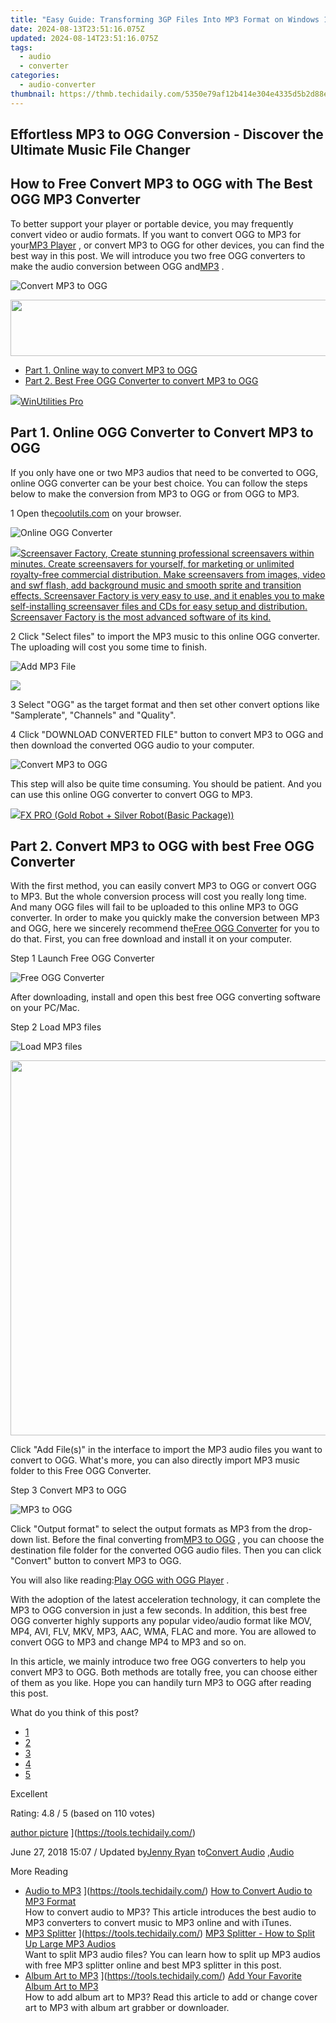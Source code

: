 ```yaml
---
title: "Easy Guide: Transforming 3GP Files Into MP3 Format on Windows 11, 8 or 7 Using Simple Online Tools"
date: 2024-08-13T23:51:16.075Z
updated: 2024-08-14T23:51:16.075Z
tags:
  - audio
  - converter
categories:
  - audio-converter
thumbnail: https://thmb.techidaily.com/5350e79af12b414e304e4335d5b2d88e62b5e0973ecd1f3c8cd4da92e1845552.jpeg
---
```


## Effortless MP3 to OGG Conversion - Discover the Ultimate Music File Changer

## How to Free Convert MP3 to OGG with The Best OGG MP3 Converter

 To better support your player or portable device, you may frequently convert video or audio formats. If you want to convert OGG to MP3 for your[MP3 Player](https://tools.techidaily.com/) , or convert MP3 to OGG for other devices, you can find the best way in this post. We will introduce you two free OGG converters to make the audio conversion between OGG and[MP3](https://tools.techidaily.com/) .

![Convert MP3 to OGG](https://www.aiseesoft.com/images/free-video-converter/mp3-to-ogg.jpg)
<!-- affiliate ads begin -->
<a href="https://newchic.sjv.io/c/5597632/1659704/14420" target="_top" id="1659704"><img src="//a.impactradius-go.com/display-ad/14420-1659704" border="0" alt="" width="728" height="90"/></a><img height="0" width="0" src="https://imp.pxf.io/i/5597632/1659704/14420" style="position:absolute;visibility:hidden;" border="0" />
<!-- affiliate ads end -->

* [Part 1. Online way to convert MP3 to OGG](https://tools.techidaily.com/)
* [Part 2. Best Free OGG Converter to convert MP3 to OGG](https://tools.techidaily.com/)

<!-- affiliate ads begin -->
<a href="https://secure.2checkout.com/order/checkout.php?PRODS=4665597&QTY=1&AFFILIATE=108875&CART=1"><img src="https://www.pcclean.io/wp-content/uploads/2018/03/winutilities-box-130521.png" border="0">WinUtilities Pro</a>
<!-- affiliate ads end -->
## Part 1\. Online OGG Converter to Convert MP3 to OGG

 If you only have one or two MP3 audios that need to be converted to OGG, online OGG converter can be your best choice. You can follow the steps below to make the conversion from MP3 to OGG or from OGG to MP3.

1 Open the[coolutils.com](https://www.coolutils.com/Online/Audio-Converter/) on your browser.

![Online OGG Converter](https://www.aiseesoft.com/images/free-video-converter/coolutils.jpg)
<!-- affiliate ads begin -->
<a href="https://secure.2checkout.com/order/checkout.php?PRODS=194977&QTY=1&AFFILIATE=108875&CART=1"><img src="https://www.blumentals.net/scrfactory/images/screensaver-software.png" border="0">Screensaver Factory, Create stunning professional screensavers within minutes. Create screensavers for yourself, for marketing or unlimited royalty-free commercial distribution. Make screensavers from images, video and swf flash, add background music and smooth sprite and transition effects. Screensaver Factory is very easy to use, and it enables you to make self-installing screensaver files and CDs for easy setup and distribution. Screensaver Factory is the most advanced software of its kind.</a>
<!-- affiliate ads end -->

2 Click "Select files" to import the MP3 music to this online OGG converter. The uploading will cost you some time to finish.

![Add MP3 File](https://www.aiseesoft.com/images/free-video-converter/upload-ogg.jpg)
<!-- affiliate ads begin -->
<a href="https://secure.2checkout.com/order/checkout.php?PRODS=19080710&QTY=1&AFFILIATE=108875&CART=1"><img src="https://smart-seo-tool.com/images/SmartSEOAuditorBox.png" border="0"></a>
<!-- affiliate ads end -->

3 Select "OGG" as the target format and then set other convert options like "Samplerate", "Channels" and "Quality".

4 Click "DOWNLOAD CONVERTED FILE" button to convert MP3 to OGG and then download the converted OGG audio to your computer.

![Convert MP3 to OGG](https://www.aiseesoft.com/images/free-video-converter/ready-to-convert.jpg)

 This step will also be quite time consuming. You should be patient. And you can use this online OGG converter to convert OGG to MP3.

<!-- affiliate ads begin -->
<a href="https://secure.2checkout.com/order/checkout.php?PRODS=40085955&QTY=1&AFFILIATE=108875&CART=1"><img src="https://secure.avangate.com/images/merchant/f702defbc67edb455949f46babab0c18/products/2_logo9.png" border="0">FX PRO (Gold Robot + Silver Robot(Basic Package))</a>
<!-- affiliate ads end -->
## Part 2\. Convert MP3 to OGG with best Free OGG Converter

 With the first method, you can easily convert MP3 to OGG or convert OGG to MP3\. But the whole conversion process will cost you really long time. And many OGG files will fail to be uploaded to this online MP3 to OGG converter. In order to make you quickly make the conversion between MP3 and OGG, here we sincerely recommend the[Free OGG Converter](https://tools.techidaily.com/aiseesoft/video-converter-ultimate/) for you to do that. First, you can free download and install it on your computer.

[](https://secure.2checkout.com/order/cart.php?PRODS=4575878&QTY=1&AFFILIATE=108875) [](https://secure.2checkout.com/order/cart.php?PRODS=4594445&QTY=1&AFFILIATE=108875)

Step 1 Launch Free OGG Converter

![Free OGG Converter](https://www.aiseesoft.com/images/free-video-converter/interface.jpg)

 After downloading, install and open this best free OGG converting software on your PC/Mac.

Step 2 Load MP3 files

![Load MP3 files](https://www.aiseesoft.com/images/free-video-converter/add-mp3-files.jpg)
<!-- affiliate ads begin -->
<a href="https://appsumo.8odi.net/c/5597632/2068407/7443" target="_top" id="2068407"><img src="//a.impactradius-go.com/display-ad/7443-2068407" border="0" alt="" width="1200" height="600"/></a><img height="0" width="0" src="https://appsumo.8odi.net/i/5597632/2068407/7443" style="position:absolute;visibility:hidden;" border="0" />
<!-- affiliate ads end -->

 Click "Add File(s)" in the interface to import the MP3 audio files you want to convert to OGG. What's more, you can also directly import MP3 music folder to this Free OGG Converter.

Step 3 Convert MP3 to OGG

![MP3 to OGG](https://www.aiseesoft.com/images/free-video-converter/ogg-format.jpg)

 Click "Output format" to select the output formats as MP3 from the drop-down list. Before the final converting from[MP3 to OGG](https://tools.techidaily.com/) , you can choose the destination file folder for the converted OGG audio files. Then you can click "Convert" button to convert MP3 to OGG.

 You will also like reading:[Play OGG with OGG Player](https://tools.techidaily.com/) .

 With the adoption of the latest acceleration technology, it can complete the MP3 to OGG conversion in just a few seconds. In addition, this best free OGG converter highly supports any popular video/audio format like MOV, MP4, AVI, FLV, MKV, MP3, AAC, WMA, FLAC and more. You are allowed to convert OGG to MP3 and change MP4 to MP3 and so on.

 In this article, we mainly introduce two free OGG converters to help you convert MP3 to OGG. Both methods are totally free, you can choose either of them as you like. Hope you can handily turn MP3 to OGG after reading this post.

What do you think of this post?

* [1](https://tools.techidaily.com/)
* [2](https://tools.techidaily.com/)
* [3](https://tools.techidaily.com/)
* [4](https://tools.techidaily.com/)
* [5](https://tools.techidaily.com/)

Excellent

Rating: 4.8 / 5 (based on 110 votes)

[author picture](https://www.aiseesoft.com/images/author/jenny.png) ](https://tools.techidaily.com/)

 June 27, 2018 15:07 / Updated by[Jenny Ryan](https://tools.techidaily.com/) to[Convert Audio](https://tools.techidaily.com/) ,[Audio](https://tools.techidaily.com/)

More Reading

* [Audio to MP3](https://www.aiseesoft.com/images/more-reading/convert-audio-to-mp3-s.jpg) ](https://tools.techidaily.com/) [How to Convert Audio to MP3 Format](https://tools.techidaily.com/)  
 How to convert audio to MP3? This article introduces the best audio to MP3 converters to convert music to MP3 online and with iTunes.
* [MP3 Splitter](https://www.aiseesoft.com/images/more-reading/mp3-splitter-s.jpg) ](https://tools.techidaily.com/) [MP3 Splitter - How to Split Up Large MP3 Audios](https://tools.techidaily.com/)  
 Want to split MP3 audio files? You can learn how to split up MP3 audios with free MP3 splitter online and best MP3 splitter in this post.
* [Album Art to MP3](https://www.aiseesoft.com/images/more-reading/add-album-art-to-mp3-s.jpg) ](https://tools.techidaily.com/) [Add Your Favorite Album Art to MP3](https://tools.techidaily.com/)  
 How to add album art to MP3? Read this article to add or change cover art to MP3 with album art grabber or downloader.

<ins class="adsbygoogle"
     style="display:block"
     data-ad-format="autorelaxed"
     data-ad-client="ca-pub-7571918770474297"
     data-ad-slot="1223367746"></ins>



<ins class="adsbygoogle"
     style="display:block"
     data-ad-client="ca-pub-7571918770474297"
     data-ad-slot="8358498916"
     data-ad-format="auto"
     data-full-width-responsive="true"></ins>
